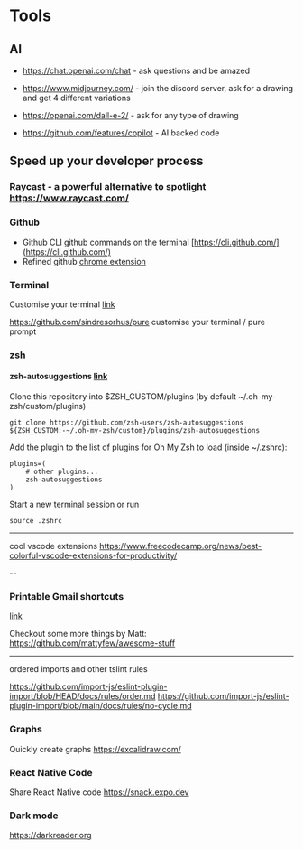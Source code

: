 # Tools

## AI
- https://chat.openai.com/chat - ask questions and be amazed

- https://www.midjourney.com/ - join the discord server, ask for a drawing and get 4 different variations

- https://openai.com/dall-e-2/ - ask for any type of drawing

- https://github.com/features/copilot - AI backed code


## Speed up your developer process

### Raycast - a powerful alternative to spotlight https://www.raycast.com/

### Github 
- Github CLI github commands on the terminal [https://cli.github.com/](https://cli.github.com/)
- Refined github [chrome extension](https://chrome.google.com/webstore/detail/refined-github/hlepfoohegkhhmjieoechaddaejaokhf/related?hl=en)

### Terminal
Customise your terminal [link](https://www.youtube.com/watch?v=xy9OIJWtarc&list=PLRHtAyhZJXF751DzeAC1kyFZJGtlWgtCO&index=32)

https://github.com/sindresorhus/pure customise your terminal / pure prompt

### zsh

#### zsh-autosuggestions [link](https://github.com/zsh-users/zsh-autosuggestions/blob/master/INSTALL.md#oh-my-zsh)
Clone this repository into $ZSH_CUSTOM/plugins (by default ~/.oh-my-zsh/custom/plugins)

``` 
git clone https://github.com/zsh-users/zsh-autosuggestions ${ZSH_CUSTOM:-~/.oh-my-zsh/custom}/plugins/zsh-autosuggestions
```

Add the plugin to the list of plugins for Oh My Zsh to load (inside ~/.zshrc):
```
plugins=( 
    # other plugins...
    zsh-autosuggestions
)
```

Start a new terminal session or run

``` 
source .zshrc
```
---
cool vscode extensions https://www.freecodecamp.org/news/best-colorful-vscode-extensions-for-productivity/

--

### Printable Gmail shortcuts 
[link](https://docs.google.com/document/d/16h5TBdVGAjNn41h9MlFmK7_DP_WQfZyDSfkIf0RALb4/edit?usp=sharing)

Checkout some more things by Matt: https://github.com/mattyfew/awesome-stuff

<!-- https://docs.github.com/en/github/writing-on-github/organizing-information-with-tables -->

-------
ordered imports and other tslint rules

https://github.com/import-js/eslint-plugin-import/blob/HEAD/docs/rules/order.md
https://github.com/import-js/eslint-plugin-import/blob/main/docs/rules/no-cycle.md

### Graphs
Quickly create graphs https://excalidraw.com/

### React Native Code
Share React Native code https://snack.expo.dev

### Dark mode
https://darkreader.org
